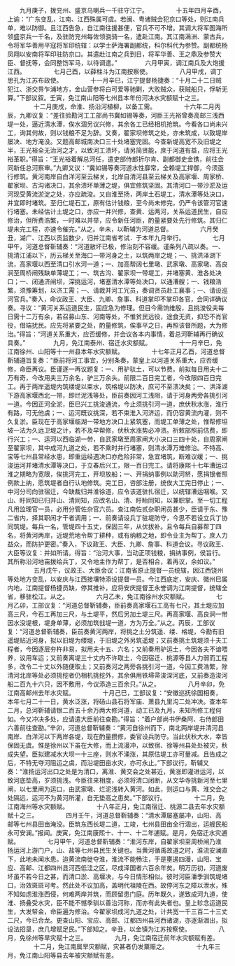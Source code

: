 <!-- { "loadSidebar": true } -->
　　九月庚子，拨兖州、盛京乌喇兵一千驻守江宁。
　　
　　十五年四月辛酉，上谕：“广东变乱，江南、江西殊属可虞。若闽、粤诸贼会犯京口等处，则江南兵单，难以防御。且江西告急，自江南往援甚便，官兵不可不增。其调大将军图海所领盛京兵一千名，及驻防兖州每佐领骁骑一名，遣赴江南。其江南满洲、蒙古兵，令将军华善用平寇将军印统辖：以学士萨海署副都统，科尔科代为参赞。副都统杨凤翔以安南将军印驻防京口。其遣赴江南之兵到日，将军华善、王之鼎及参赞大臣、督抚等，会同整饬军马，以待调遣。”
　　
　　六月甲寅，调江南兵及大炮援江西。
　　
　　七月己酉，以薛柱斗为江南按察使。
　　
　　八月甲戌，调丁思孔为江苏布政使。
　　
　　十一月辛巳，江宁提督杨捷奏：“十月二十二日贼犯江、浙交界乍浦地方，金山营参将白可爱等驰剿，大败贼众，获贼船只，俘斩无算。”下部议叙。壬寅，免江南山阳等七州县本年份河决水灾额赋十之三。
　　
　　十二月庚戌，命淮、扬沿河植柳，以备工需。
　　
　　十六年二月丙辰，九卿议复：“差往验勘河工工部尚书冀如锡等奏，河臣王光裕曾奏高邮三浅西堤一处，逼近清水潭，俟水涸另议兴修，其余各工已经相机抢筑。今看各口尚未兴工，询其何故，则以钱粮不足为辞。又奏，翟家坝修筑之处，亦未筑成，以致堤岸屡决、地方淹没。又题高邮城南决口三十处堵塞完固。今查新堤高宽不及旧堤之半，王光裕全无治河之才，以致河工溃坏，请另简贤能，庶于河道有益，应将王光裕革职。”得旨：“王光裕着解总河任，遣吏部侍郎折尔肯、副都御史金镌，前往会同新任总河察审。”九卿又议：“冀如锡等奏河道水性靡常，全赖堤工捍御，今须亟行修筑。黄河南岸自白洋河至云梯关，北岸自清河县至云梯关及高家堰、周家桥、翟家坝、古沟诸决口，其余溃坏单薄之堤，俱宜修筑坚固。其清河口一带沙淤及运河现受黄流淤淀之处，亦应疏浚。又自淮至扬，两岸土石堤工，清水潭等处决口，并宜即时堵筑。至归仁堤石工，原有估计钱粮，至今尚未修完，仍严令该管河官速行堵塞。未经估计土堤之口，亦应一并兴修，查黄、运两河，关系运道民生，自应修治，但所费浩繁，一时难以并举，应令新任河臣，酌量紧要处先行修筑。其归仁堤未完工程，亦速令催完。”从之。辛未，以靳辅为河道总督。
　　
　　六月癸丑，湖广、江西以贡监数少，归并江南省考试．于本年九月举行。
　　
　　七月甲午，河道总督靳辅奏：“河道敝坏已极，修治刻不容缓。谨条列八疏以奏。一、挑清江浦以下，历云梯关至海口一带河身之土，以筑两岸之堤；一、挑洪泽湖下流，高家堰以西至清口引水河一道；一、加高帮阔七里墩、武家墩、高家墩、高良涧至周桥闸残缺单薄堤工；一、筑古沟、翟家坝一带堤工，并堵塞黄、淮各处决口；一、闭通济闸坝，深挑运河，堵塞清水潭等处决口，以通漕艘；一、钱粮浩繁，须豫筹划，以济工需；一、请裁并河工冗员，奏调贤员赴工襄事；一、请设巡河官兵。”奏入，命议政王、大臣、九卿、詹事、科道掌印不掌印各官，会同详确议奏。寻议：“黄河关系运道民生，固应急为修理。但目今需饷维殷，且挑浚役夫每日需十二万有余，若召募山东、河南等处，不惟贫民远役，途食无资，抑恐不肖官役，借端扰民。应先将紧要之处，酌量修筑，俟事平之日，再照该督所题，大为修治。”得旨：“河道关系重大，应否缓修，并会议各本内事情，着总河靳辅再行确议具奏。”
　　
　　九月，免江南泰州、宿迁水灾额赋。
　　
　　十一月辛巳，免江南徐州、山阳等十一州县本年水灾额赋。
　　
　　十七年正月乙酉，河道总督靳辅遵旨复奏：“臣前将河工事宜，分别条奏，蒙皇上以河道关系重大，应否缓修，命臣再议。臣谨逐一再议题复：一、用驴驮土，可以节费。前拟每日用夫十二万有奇，今改用夫三万余名，驴三万余头。前限二百日完工者，今改限四百日完工。再于两岸遥堤内筑缕堤以束水，筑格堤以防决，庶可不至溃决矣；一、洪泽湖下游高家堰西北一带，即烂泥浅等处，臣前奏因河工浅阻，请于河身两旁各挑引河一道。今因正河全淤，臣巳兴工挑浚通流，今止须挑引河一道，庶伏秋水涨，淮行有路，可无他虞；一、运河既议挑深，若不束淮入河济运，而仍容黄流内灌，则不久复淤。臣现在于高家堰临湖一带地方决口上紧筑塞，而堤工单薄之处，惟帮修坦坡一法为久远卫堤之计，若不及早帮修，伏秋水涨势必冲溃。祈敕部照前估费，即行兴工；一、运河以西临湖一带，自武家墩至周家闸大小决口三四十处，自周家闸至翟家坝，其中成河九道之处，若不乘时并行堵塞，则清水潭万难修治。不特高、宝等七州县常经水患，即重运经遇决口亦危险非常，急宜堵筑，断难议缓；一、挑浚运河并堵清水潭等决口，于立春后兴工，限一百日完工。请将康熙十七年漕运过淮之期略为宽限，俟挑河完工，开坝放船；一、开捐纳事例以助河帑，愿捐银者照例款上纳，愿筑堤者自行认地修筑。完工日，咨部注册，统俟大工完日停止；一、中河分司向驻宿迁，今缺裁归并淮徐道，应令该道驻扎宿迁，以统辖漕运咽喉。又山、盱同知已归并山、清同知，应改名山、清、盱眙同知，以兼职掌。至一切工程凡用监理官一员，必用分管佐杂官六员。查江南佐贰杂职闲员甚少，臣请于东、豫二省内，择其职闲才干者调用；一、前奏请设兵丁驻堤防守，今思不若设立兵丁协同筑堤。每兵一名，管堤四十五丈，保固三年，从优拔补。且令每兵自募帮丁四名，将黄河两岸，近堤荒地令帮丁耕种，或有纳粮之地，即令业主为帮丁。庶人力益众，而防护更密。”奏入，下议政王、大臣、九卿、詹事、科道会议。寻议政王、大臣等议复：并如所请。得旨：“治河大事，当动正项钱粮，捐纳事例，侯旨行。其所称沿河地亩拨给兵丁，又令地主作为帮丁，是否相合，着再议，余如议。”
　　
　　五月戊午，议政王、大臣会议：江南省原止提督一员统辖，因江西饶州等处地方变乱，以安庆与江西接壤特添设提督一员。今江西底定，安庆、徽州巳属内地，江南提督杨捷员缺，停其推补，应将安庆提督王永誉调为江南提督，统辖全省，移驻松江。从之。
　　
　　六月乙未，免江南徐州水灾额赋。
　　
　　七月乙卯，工部议复：“河道总督靳辅奏，臣前奏高家堰石工高有七尺，其土堤应加高三尺，今石工再加三尺，与土堤平，然后另加土堤三尺。再高家堰、高良涧一带因水没堤根，堤身单薄，必须加筑戗堤一道，方为万全。”从之。丙辰，工部议复：“河道总督靳辅奏，臣前奏黄河两岸，将挑之土分筑遥、缕、格堤，今勘有旧遥堤贴近河身，拟以旧堤为缕堤，于旧堤之外另筑遥堤；又前奏挑土筑堤须十夫工程者，今因逐层夯杵非易，拟用夫十五、六名；又前奏用驴运土，今因各夫不谙喂养，议用车运；又前奏离堤三十丈内不许取土，今因宿迁、桃源等县人力弱而工程多，改令二十丈以外随便取土；又前奏河之两旁各挑引河一道，今因工费浩繁，除清河北岸等处必须挑挖者仍相机挑挖外，其余俱用铁埽帚浚深河底，又前奏造浚河船二百九十六只，因不敷用，今议添造三百余只。”从之。
　　
　　八月辛卯，免江南高邮州去年水灾赋。
　　
　　十月己巳，工部议复：“安徽巡抚徐国相奏，本年七月二十一日，黄水泛涨，将砀山县石将军庙、萧县九里沟二处冲决。查本年二月，总河靳辅请银二百五十余万两大修河道，动工已及九月，未知所修工程何如。今又冲决多处，应请遣大臣前往查勘。”得旨：“着户部尚书伊桑阿、右侍郎田六善前往查勘。”辛卯，河道总督靳辅奏：“黄河自徐州而下，南北两岸堤并清河县南岸、白洋河以下两岸各堤，现在酌量攒修，委官设兵防守。当此伏秋大水，幸皆保固无虞。惟是徐州以下虽在大修，而上流漫冲，以致宿、徐等州县处处被灾，秋成失望。臣拟建减水大坝一十三座，则水不涌涨，其原估堤工亦可量减。且告成之后，不特无夺河阻运之虞，而沿堤田亩水灾，亦可永止。”下部议行。靳辅又奏：“淮扬运河出口之处是为清口，离淮、黄交会之处甚近，黄涨即灌进运河，以致河底垫高，岁须挑浅。今臣往来相度，必须将清口闭断，从文华寺挑新河至七里闸，以七里闸为运口，由武家墩、烂泥浅转入黄河。如此，则运口与黄、淮交会之处隔远，运河不为黄河所灌，自无垫高之患矣。”下部议行。
　　
　　十二月，免江南海州等水灾额赋。
　　
　　十八年正月，免江南宿迁、桃源二县去年水灾额赋十之三。
　　
　　四月壬午，河道总督靳辅奏：“清水潭屡塞屡冲，山阳、高邮等七州县田亩淹没。臣筑东西长堤二道，工竣，七州县田亩全行涸出，运艘民船永可安澜。”报闻。庚寅，免江南康熙十、十一、十二年逋赋。是月，免宿迁水灾逋赋。
　　
　　七月甲午，河道总督靳辅奏：“淮河东岸，自翟家坝至周桥闸乃淮扬运河上游门户，山、盐等七州县民生关键也。当黄河循禹故道之时，淮流安澜直下，此地未闻水患。迨黄流南徙夺淮，淮流不能畅注，于是壅遏四漫，山阳、宝应、高邮、江都四州县河西低洼之区，尽成泽国者六百余年矣。明万历初，河道废坏虽不若今日之甚，而清口淤、高堰决，与今日情形相似。彼时河臣潘季驯筑堤堵口，治效斑斑可考。然此处不议加高，盖明代祖陵在西。故停河东之障以泄水，殊不知如虑淮涨西侵，何难两岸并筑，而顾留患门庭。历年既久，遂致成河九道，使淮、扬叠受水灾，臣不能不憾季驯以善治河称，而亦有此失者也。皇上轸念运道民生，大发帑金，命臣遍为修治。今翟家坝成河九道之处，计共宽一千三百二十三丈二尺，今已合龙。更查山阳、宝应、高邮、江都四州县河西诸湖，亦逐渐涸出，拟设法招垦，庶几增赋足民。”下部知之。辛丑，以金镇为江苏按察使。
　　
　　八月，免徐州等旱灾赋十之三。
　　
　　九月，免江南宿迁前年水灾额赋有差。
　　
　　十二月，免江南属旱灾额赋，灾甚者仍发粟赈之。
　　
　　十九年三月，免江南山阳等县去年被灾额赋有差。
　　
